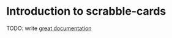 # Introduction to scrabble-cards

TODO: write [great documentation](http://jacobian.org/writing/what-to-write/)
